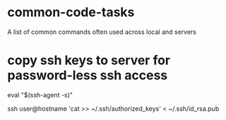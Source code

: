# common-code-tasks
A list of common commands often used across local and servers

# copy ssh keys to server for password-less ssh access
eval "$(ssh-agent -s)"

ssh user@hostname 'cat >> ~/.ssh/authorized_keys' < ~/.ssh/id_rsa.pub
